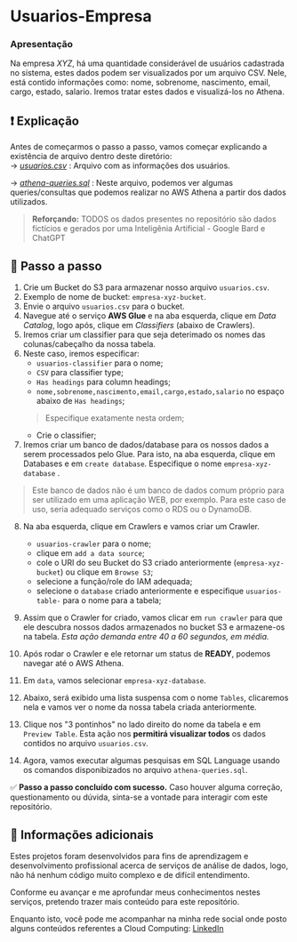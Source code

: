 # Usuarios-Empresa
### Apresentação
Na empresa *XYZ*, há uma quantidade considerável de usuários cadastrada no sistema, estes dados podem ser visualizados por um arquivo CSV. Nele, está contido informações como: nome, sobrenome, nascimento, email, cargo, estado, salario. Iremos tratar estes dados e visualizá-los no Athena.

## ❗ Explicação
Antes de começarmos o passo a passo, vamos começar explicando a existência de arquivo dentro deste diretório: <br>
→ *[usuarios.csv](usuarios.csv)* : Arquivo com as informações dos usuários.

→ *[athena-queries.sql](athena-queries.sql)* : Neste arquivo, podemos ver algumas queries/consultas que podemos realizar no AWS Athena a partir dos dados utilizados.

> **Reforçando:** TODOS os dados presentes no repositório são dados fictícios e gerados por uma Inteligênia Artificial - Google Bard e ChatGPT

## 🔧 Passo a passo
1. Crie um Bucket do S3 para armazenar nosso arquivo `usuarios.csv`.
2. Exemplo de nome de bucket: `empresa-xyz-bucket`.
3. Envie o arquivo `usuarios.csv` para o bucket.
4. Navegue até o serviço **AWS Glue** e na aba esquerda, clique em *Data Catalog*, logo após, clique em *Classifiers* (abaixo de Crawlers).
5. Iremos criar um classifier para que seja deterimado os nomes das colunas/cabeçalho da nossa tabela.
6. Neste caso, iremos especificar:
    * `usuarios-classifier` para o nome;
    * `CSV` para classifier type;
    * `Has headings` para column headings;
    * `nome,sobrenome,nascimento,email,cargo,estado,salario` no espaço abaixo de `Has headings`;
    > Especifique exatamente nesta ordem;
    * Crie o classifier;
7. Iremos criar um banco de dados/database para os nossos dados a serem processados pelo Glue. Para isto, na aba esquerda, clique em Databases e em `create database`. Especifique o nome `empresa-xyz-database` .

> Este banco de dados não é um banco de dados comum próprio para ser utilizado em uma aplicação WEB, por exemplo. Para este caso de uso, seria adequado serviços como o RDS ou o DynamoDB.

8. Na aba esquerda, clique em Crawlers e vamos criar um Crawler.
    * `usuarios-crawler` para o nome;
    * clique em `add a data source`;
    * cole o URI do seu Bucket do S3 criado anteriormente (`empresa-xyz-bucket`) ou clique em `Browse S3`;
    * selecione a função/role do IAM adequada;
    * selecione o `database` criado anteriormente e especifique `usuarios-table-` para o nome para a tabela;
9. Assim que o Crawler for criado, vamos clicar em `run crawler` para que ele descubra nossos dados armazenados no bucket S3 e armazene-os na tabela. *Esta ação demanda entre 40 a 60 segundos, em média.*

10. Após rodar o Crawler e ele retornar um status de **READY**, podemos navegar até o AWS Athena.
11. Em `data`, vamos selecionar `empresa-xyz-database`.
12. Abaixo, será exibido uma lista suspensa com o nome `Tables`, clicaremos nela e vamos ver o nome da nossa tabela criada anteriormente.
13. Clique nos "3 pontinhos" no lado direito do nome da tabela e em `Preview Table`. Esta ação nos **permitirá visualizar todos** os dados contidos no arquivo `usuarios.csv`.
14. Agora, vamos executar algumas pesquisas em SQL Language usando os comandos disponibizados no arquivo `athena-queries.sql`.

✅ **Passo a passo concluído com sucesso.**
Caso houver alguma correção, questionamento ou dúvida, sinta-se a vontade para interagir com este repositório.

## 📑 Informações adicionais

Estes projetos foram desenvolvidos para fins de aprendizagem e desenvolvimento profissional acerca de serviços de análise de dados, logo, não há nenhum código muito complexo e de difícil entendimento.

Conforme eu avançar e me aprofundar meus conhecimentos nestes serviços, pretendo trazer mais conteúdo para este repositório.

Enquanto isto, você pode me acompanhar na minha rede social onde posto alguns conteúdos referentes a Cloud Computing: [LinkedIn](linkedin.com/in/vitor-silva-de-antoni/)
